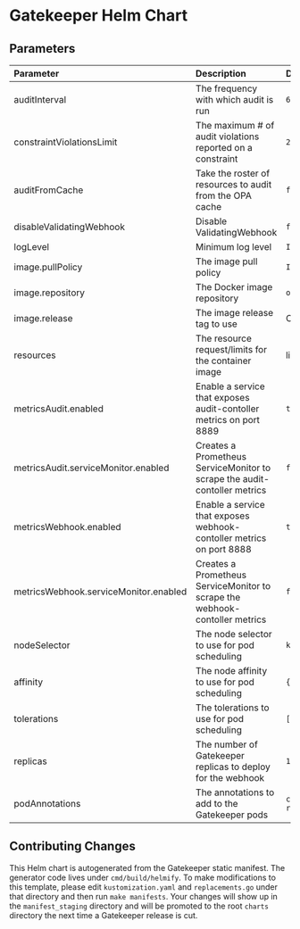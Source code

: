 # Gatekeeper Helm Chart

## Parameters

| Parameter                 | Description                                                 | Default                                                                   |
| :------------------------------------ | :---------------------------------------------------------- | :------------------------------------------------------------------------ |
| auditInterval                         | The frequency with which audit is run                       | `60`                                                                      |
| constraintViolationsLimit             | The maximum # of audit violations reported on a constraint  | `20`                                                                      |
| auditFromCache                        | Take the roster of resources to audit from the OPA cache    | `false`                                                                   |
| disableValidatingWebhook              | Disable ValidatingWebhook                                   | `false`                                                                   |
| logLevel                              | Minimum log level                                           | `INFO`                                                                    |
| image.pullPolicy                      | The image pull policy                                       | `IfNotPresent`                                                            |
| image.repository                      | The Docker image repository                                 | `openpolicyagent/gatekeeper`                                              |
| image.release                         | The image release tag to use                                | Current release version: `v3.1.0-beta.9`                                                       |
| resources                             | The resource request/limits for the container image         | limits: 1 CPU, 512Mi, requests: 100mCPU, 256Mi                                                    |
| metricsAudit.enabled                  | Enable a service that exposes audit-contoller metrics on port 8889          | `true`                                                   |
| metricsAudit.serviceMonitor.enabled   | Creates a Prometheus ServiceMonitor to scrape the audit-contoller metrics   | `false`                                                  |
| metricsWebhook.enabled                | Enable a service that exposes webhook-contoller metrics on port 8888        | `true`                                                   |
| metricsWebhook.serviceMonitor.enabled | Creates a Prometheus ServiceMonitor to scrape the webhook-contoller metrics | `false`                                                  |
| nodeSelector                          | The node selector to use for pod scheduling                 | `kubernetes.io/os: linux`                                                   |
| affinity                              | The node affinity to use for pod scheduling                 | `{}`                                                                      |
| tolerations                           | The tolerations to use for pod scheduling                   | `[]`                                                                      |
| replicas                              | The number of Gatekeeper replicas to deploy for the webhook | `1`                                                     |
| podAnnotations                        | The annotations to add to the Gatekeeper pods               | `container.seccomp.security.alpha.kubernetes.io/manager: runtime/default` |

## Contributing Changes

This Helm chart is autogenerated from the Gatekeeper static manifest. The
generator code lives under `cmd/build/helmify`. To make modifications to this
template, please edit `kustomization.yaml` and `replacements.go` under that
directory and then run `make manifests`. Your changes will show up in the
`manifest_staging` directory and will be promoted to the root `charts` directory
the next time a Gatekeeper release is cut.
